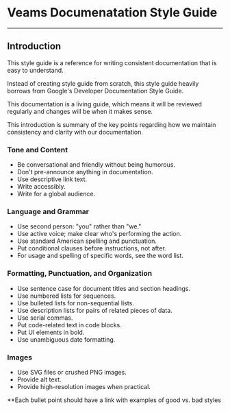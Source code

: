 # Veams Documenatation Style Guide
---

## Introduction

This style guide is a reference for writing consistent documentation that is easy to understand.

Instead of creating style guide from scratch, this style guide heavily borrows from Google's Developer Documentation Style Guide.

This documentation is a living guide, which means it will be reviewed regularly and changes will be when it makes sense.

This introduction is summary of the key points regarding how we maintain consistency and clarity with our documentation.

### Tone and Content
- Be conversational and friendly without being humorous.
- Don't pre-announce anything in documentation.
- Use descriptive link text.
- Write accessibly.
- Write for a global audience.

### Language and Grammar
- Use second person: "you" rather than "we."
- Use active voice; make clear who's performing the action.
- Use standard American spelling and punctuation.
- Put conditional clauses before instructions, not after.
- For usage and spelling of specific words, see the word list.

### Formatting, Punctuation, and Organization
- Use sentence case for document titles and section headings.
- Use numbered lists for sequences.
- Use bulleted lists for non-sequential lists.
- Use description lists for pairs of related pieces of data.
- Use serial commas.
- Put code-related text in code blocks.
- Put UI elements in bold.
- Use unambiguous date formatting.

### Images
- Use SVG files or crushed PNG images.
- Provide alt text.
- Provide high-resolution images when practical.

**Each bullet point should have a link with examples of good vs. bad styles
